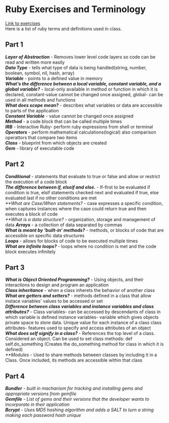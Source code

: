 # Ruby Exercises and Terminology 
[Link to exercises](https://github.com/cruzgerman216/CodeLabs-Ruby-on-Rails-Exercises) <br>
Here is a list of ruby terms and definitions used in class.

## Part 1 
<em>**Layer of Abstraction**</em> - Removes lower level code layers so code can be read and written more easily <br>
<em>**Data Type**</em> - tells what type of data is being handled(string, number, boolean, symbol, nil, hash, array) <br>
<em>**Variable**</em> - points to a defined value in memory <br>
<em>**What's the difference between a local variable, constant variable, and a global variable?**</em> - local-only available in method or function in which it is declared, constant-value cannot be changed once assigned, global- can be used in all methods and functions <br>
<em>**What does scope mean?**</em> - describes what variables or data are accessible to parts of the application <br>
<em>**Constant Variable**</em> - value cannot be changed once assigned <br>
<em>**Method**</em> - a code block that can be called multiple times <br>
<em>**IRB**</em> - Interactive Ruby- perform ruby expressions from shell or terminal <br>
<em>**Operators**</em> - perform mathematical calculations(logical) also comparison operattors that compare two items <br>
<em>**Class**</em> - blueprint from which objects are created <br>
<em>**Gem**</em> - library of executable code <br>

## Part 2
<em>**Conditional**</em> - statements that evaluate to true or false and allow or restrict the execution of a code block <br>
<em>**The difference between if, elseif and else.**</em> - If-first to be evaluated if condition is true, elsif statements checked next and evaluated if true, else evaluated last if no other conditions are met <br>
<em>**What are Case/When statements? </em> - case expresses a specific condition, when captures instances where the case could return true and then executes a block of code <br>
<em>**What is a data structure? </em> - organization, storage and management of data <rb>
<em>**Arrays**</em> - a collection of data separated by commas <br>
<em>**What is meant by 'built-in' methods?**</em> - methods, or blocks of code that are accessible on specific data structures <br>
<em>**Loops**</em> - allows for blocks of code to be executed multiple times <br>
<em>**What are infinite loops?**</em> - loops where no condition is met and the code block executes infinitely <br>

## Part 3
<em>**What is Object Oriented Programming?**</em> - Using objects, and their interactions to design and program an application <br>
<em>**Class inheritance**</em> - when a class inherets the behavior of another class <br>
<em>**What are getters and setters?**</em> - methods defined in a class that allow instace variables' values to be accessed or set <br>
<em>**Difference between class variables and instance variables and class attributes?**</em> -
Class variables- can be accessed by descendants of class in which variable is defined
instance variables- variable which gives objects private space to store data. Unique value for each instance of a class
class attributes- features used to specify and access attributes of an object <br>
<em>**What does self signify in a class?**</em> - References the top level of a class. Considered an object. Can be used to set class methods: def self.do_something (Creates the do_something method for class in which it is defined) <br>
<em>**Modules</em> - Used to share methods between classes by including it in a Class. Once included, its methods are accessible within that class<br>

## Part 4
<em>**Bundler**<em> - built in machanism for tracking and installing gems and appropriate versions from gemfile <br>
<em>**Gemfile**<em> - List of gems and their versions that the developer wants to incorporate in their application <br>
<em>**Bcrypt**<em> - Uses MD5 hashing algorithm and adds a SALT to turn a string making each password hash unique <br>